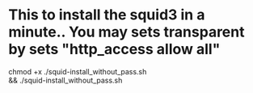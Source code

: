 # This to install the squid3 in a minute.. You may sets transparent by sets "http_access allow all"

<copy paste below line>


chmod +x ./squid-install_without_pass.sh \
&& ./squid-install_without_pass.sh
<copy paste>
